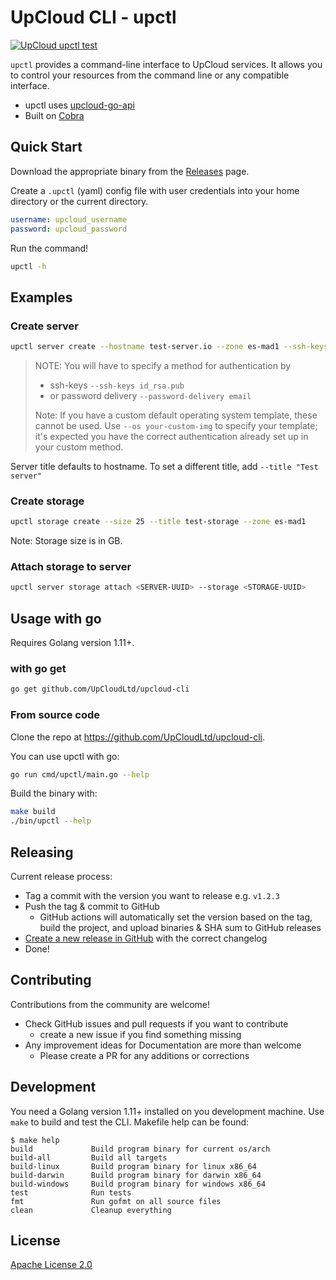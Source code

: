 # UpCloud CLI - upctl

[![UpCloud upctl test](https://github.com/UpCloudLtd/upctl/actions/workflows/test.yml/badge.svg)](https://github.com/UpCloudLtd/upctl/actions/workflows/test.yml)

`upctl` provides a command-line interface to UpCloud services. It allows you
to control your resources from the command line or any compatible interface.

* upctl uses [upcloud-go-api](https://github.com/UpCloudLtd/upcloud-go-api)
* Built on [Cobra](https://cobra.dev)

## Quick Start

Download the appropriate binary from the
[Releases](https://github.com/UpCloudLtd/upcloud-cli/releases) page.

Create a `.upctl` (yaml) config file with user credentials into your home
directory or the current directory.

```yaml
username: upcloud_username
password: upcloud_password
```

Run the command!

```bash
upctl -h
```

## Examples

### Create server

```bash
upctl server create --hostname test-server.io --zone es-mad1 --ssh-keys id_rsa.pub
```

> NOTE: You will have to specify a method for authentication by
>
> * ssh-keys `--ssh-keys id_rsa.pub`
> * or password delivery `--password-delivery email`
>
> Note: If you have a custom default operating system template, these cannot be used. Use `--os your-custom-img` to specify your template; it's expected you have the correct authentication already set up in your custom method.

Server title defaults to hostname. To set a different title, add `--title "Test server"`

### Create storage

```bash
upctl storage create --size 25 --title test-storage --zone es-mad1
```

Note: Storage size is in GB.

### Attach storage to server

```bash
upctl server storage attach <SERVER-UUID> --storage <STORAGE-UUID>
```

## Usage with go

Requires Golang version 1.11+.

### with go get

```bash
go get github.com/UpCloudLtd/upcloud-cli
```

### From source code

Clone the repo at https://github.com/UpCloudLtd/upcloud-cli.

You can use upctl with go:

```bash
go run cmd/upctl/main.go --help
```

Build the binary with:

```bash
make build
./bin/upctl --help
```

## Releasing

Current release process:

* Tag a commit with the version you want to release e.g. `v1.2.3`
* Push the tag & commit to GitHub
  * GitHub actions will automatically set the version based on the tag, build the project, and upload binaries & SHA sum to GitHub releases
* [Create a new release in GitHub](https://github.com/UpCloudLtd/upcloud-cli/releases) with the correct changelog
* Done!

## Contributing

Contributions from the community are welcome!

* Check GitHub issues and pull requests if you want to contribute
  * create a new issue if you find something missing
* Any improvement ideas for Documentation are more than welcome
  * Please create a PR for any additions or corrections

## Development

You need a Golang version 1.11+ installed on you development machine.
Use `make` to build and test the CLI. Makefile help can be found:

```
$ make help
build             Build program binary for current os/arch
build-all         Build all targets
build-linux       Build program binary for linux x86_64
build-darwin      Build program binary for darwin x86_64
build-windows     Build program binary for windows x86_64
test              Run tests
fmt               Run gofmt on all source files
clean             Cleanup everything
```

## License

[Apache License 2.0](LICENSE)
